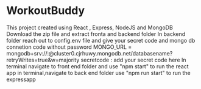 # WorkoutBuddy
This project created using React , Express, NodeJS and MongoDB
Download the zip file and extract fronta and backend folder
In backend folder reach out to config.env file and give your secret code and mongo db connetion code without password
MONGO_URL = mongodb+srv://<username>:<password>@cluster0.cjrhuwy.mongodb.net/databasename?retryWrites=true&w=majority
secretcode : add your secret code here
In terminal navigate to front end folder and use "npm start" to run the  react app 
in terminal,navigate to back end folder use "npm run start" to run the expressapp
